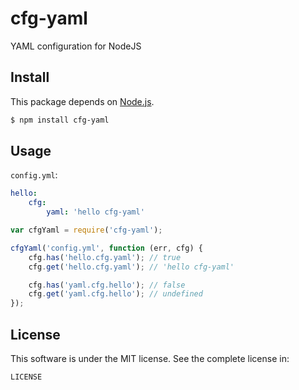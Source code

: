 # cfg-yaml

YAML configuration for NodeJS

## Install

This package depends on [Node.js](http://nodejs.org/).

```sh
$ npm install cfg-yaml
```

## Usage

`config.yml`:

```yaml
hello:
    cfg:
        yaml: 'hello cfg-yaml'
```

```js
var cfgYaml = require('cfg-yaml');

cfgYaml('config.yml', function (err, cfg) {
    cfg.has('hello.cfg.yaml'); // true
    cfg.get('hello.cfg.yaml'); // 'hello cfg-yaml'

    cfg.has('yaml.cfg.hello'); // false
    cfg.get('yaml.cfg.hello'); // undefined
});
```

## License

This software is under the MIT license. See the complete license in:

```
LICENSE
```